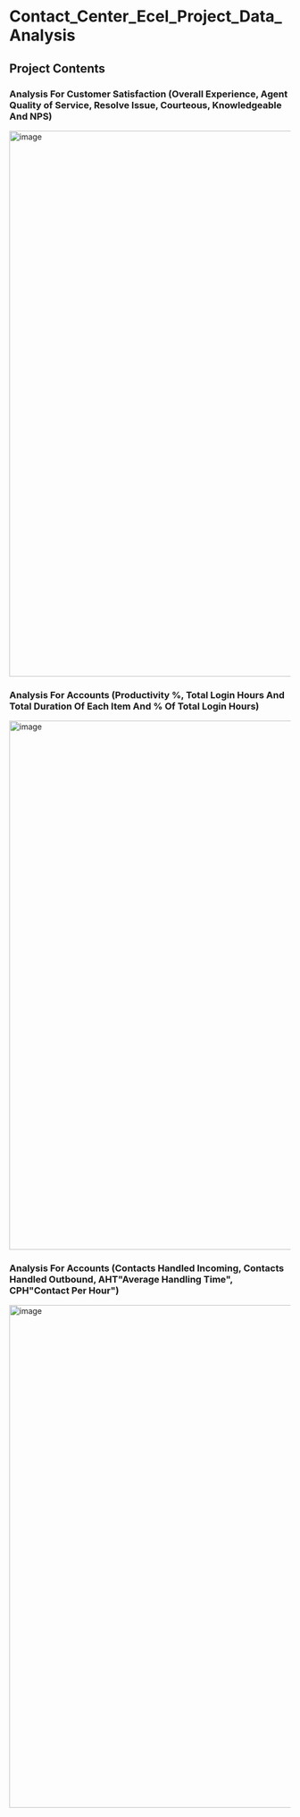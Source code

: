 # Contact_Center_Ecel_Project_Data_Analysis
## Project Contents
### Analysis For Customer Satisfaction (Overall Experience, Agent Quality of Service, Resolve Issue, Courteous, Knowledgeable And NPS)

<img width="977" alt="image" src="https://github.com/Mohamed6899/Contact_Center_Ecel_Project_Data_Analysis-/assets/126211110/1354f72a-77f7-42f3-bfde-1889694f7407">


### Analysis For Accounts (Productivity %, Total Login Hours And Total Duration Of Each Item And % Of Total Login Hours)

<img width="947" alt="image" src="https://github.com/Mohamed6899/Contact_Center_Ecel_Project_Data_Analysis-/assets/126211110/8b49e059-f37c-443e-90c0-6a93693fc69b">

### Analysis For Accounts (Contacts Handled Incoming, Contacts Handled Outbound, AHT"Average Handling Time", CPH"Contact Per Hour")

<img width="900" alt="image" src="https://github.com/Mohamed6899/Contact_Center_Ecel_Project_Data_Analysis-/assets/126211110/08bfbd49-fcb8-47e1-8cd5-3b1cbf4808a4">


